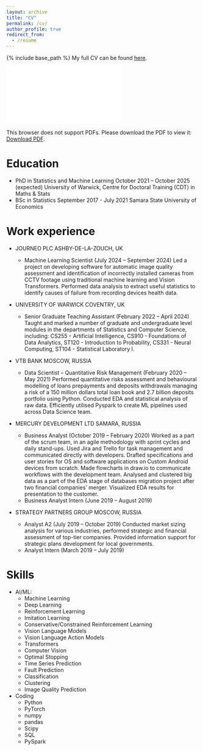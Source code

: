 ```yaml
---
layout: archive
title: "CV"
permalink: /cv/
author_profile: true
redirect_from:
  - /resume
---
```


{% include base_path %}
My full CV can be found [here](https://github.com/annakuchko/annakuchko.github.io/blob/master/files/CV%20Anna%20Kuchko%201p.pdf).

<object data="https://github.com/annakuchko/annakuchko.github.io/blob/master/files/CV%20Anna%20Kuchko%201p.pdf" type="application/pdf" width="700px" height="700px">
    <embed src="(https://github.com/annakuchko/annakuchko.github.io/blob/master/files/CV%20Anna%20Kuchko%201p.pdf">
        <p>This browser does not support PDFs. Please download the PDF to view it: <a href="http://yoursite.com/the.pdf">Download PDF</a>.</p>
    </embed>
</object>

Education
======
* PhD in Statistics and Machine Learning October 2021 – October 2025 (expected)
 	University of Warwick, Centre for Doctoral Training (CDT) in Maths & Stats
* BSc in Statistics September 2017 - July 2021
  Samara State University of Economics
  
Work experience
======
* JOURNEO PLC     ASHBY-DE-LA-ZOUCH, UK
  * Machine Learning Scientist    (July 2024 – September 2024)
Led a project on developing software for automatic image quality assessment and identification of incorrectly installed cameras from CCTV footage using traditional machine learning and Vision Transformers. Performed data analysis to extract useful statistics to identify causes of failure from recording devices health data.

* UNIVERSITY OF WARWICK     COVENTRY, UK 
  * Senior Graduate Teaching Assistant     (February 2022 – April 2024)
Taught and marked a number of graduate and undergraduate level modules in the departments of Statistics and Computer Science, including: CS255 - Artificial Intelligence, CS910 - Foundations of Data Analytics, ST120 - Introduction to Probability, CS331 - Neural Computing, ST104 - Statistical Laboratory I.
* VTB BANK     MOSCOW, RUSSIA 
  * Data Scientist – Quantitative Risk Management     (February 2020 – May 2021)
Performed quantitative risks assessment and behavioural modelling of loans prepayments and deposits withdrawals managing a risk of a 150 million dollars total loan book and 2.7 billion deposits portfolio using Python. Conducted EDA and statistical analysis of raw data. Efficiently utilised Pyspark to create ML pipelines used across Data Science team.

* MERCURY DEVELOPMENT LTD     SAMARA, RUSSIA 
  * Business Analyst     (October 2019 – February 2020)
Worked as a part of the scrum team, in an agile methodology with sprint cycles and daily stand-ups. Used Jira and Trello for task management and communicated directly with developers. Drafted specifications and user stories for OS and software applications on Custom Android devices from scratch. Made flowcharts in draw.io to communicate workflows with the development team. Analysed and clustered big data as a part of the EDA stage of databases migration project after two financial companies’ merger. Visualized EDA results for presentation to the customer.
  * Business Analyst Intern     (June 2019 – August 2019)

* STRATEGY PARTNERS GROUP     MOSCOW, RUSSIA
  * Analyst A2     (July 2019 – October 2019)
Conducted market sizing analysis for various industries, performed strategic and financial assessment of top-tier companies. Provided information support for strategic plans development for local governments.
  * Analyst Intern     (March 2019 – July 2019)

  
Skills
======
* AI/ML: 
  * Machine Learning
  * Deep Learning
  * Reinforcement Learning
  * Imitation Learning
  * Conservative/Constrained Reinforcement Learning
  * Vision Language Models
  * Vision Language Action Models
  * Transformers
  * Computer Vision
  * Optimal Stopping
  * Time Series Prediction
  * Fault Prediction
  * Classification
  * Clustering
  * Image Quality Prediction
* Coding
  * Python
  * PyTorch
  * numpy
  * pandas
  * Scipy
  * SQL
  * PySpark

